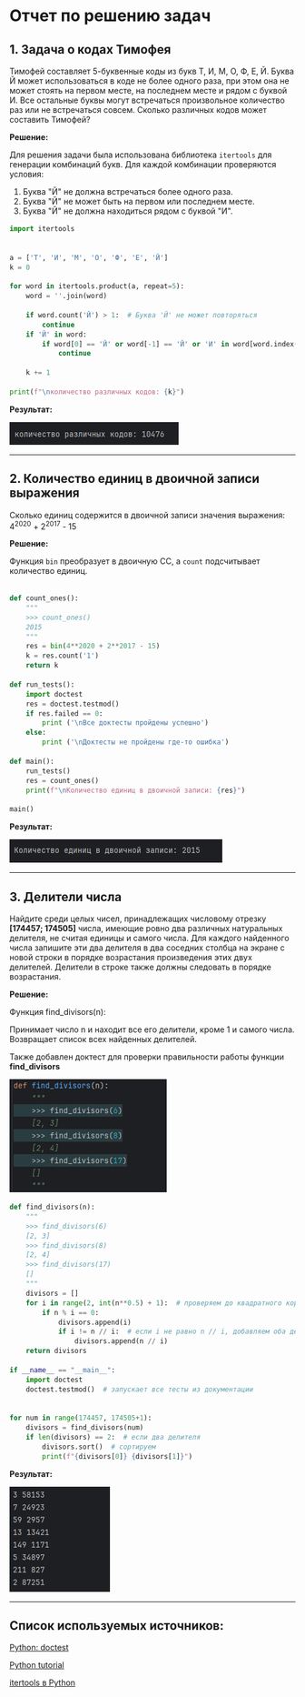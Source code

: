 # Отчет по решению задач

## 1. Задача о кодах Тимофея


Тимофей составляет 5-буквенные коды из букв Т, И, М, О, Ф, Е, Й. Буква Й может использоваться в коде не более одного раза, при этом она не может стоять на первом месте, на последнем месте и рядом с буквой И. Все остальные буквы могут встречаться произвольное количество раз или не встречаться совсем. Сколько различных кодов может составить Тимофей?

**Решение:**

Для решения задачи была использована библиотека `itertools` для генерации комбинаций букв.
Для каждой комбинации проверяются условия:
1. Буква "Й" не должна встречаться более одного раза.
2. Буква "Й" не может быть на первом или последнем месте.
3. Буква "Й" не должна находиться рядом с буквой "И".

```python
import itertools


a = ['Т', 'И', 'М', 'О', 'Ф', 'Е', 'Й']
k = 0

for word in itertools.product(a, repeat=5):
    word = ''.join(word)

    if word.count('Й') > 1:  # Буква 'Й' не может повторяться
        continue
    if 'Й' in word:
        if word[0] == 'Й' or word[-1] == 'Й' or 'И' in word[word.index('Й') - 1:word.index('Й') + 2]:
            continue

    k += 1

print(f"\nколичество различных кодов: {k}")
```

**Результат:**

![img_2.png](Screens/img_2.png)

---

## 2. Количество единиц в двоичной записи выражения

Сколько единиц содержится в двоичной записи значения выражения:
4<sup>2020</sup> + 2<sup>2017</sup> - 15

**Решение:**

 Функция `bin` преобразует в двоичную СС, а `count` подсчитывает количество единиц.

```python

def count_ones():
    """
    >>> count_ones()
    2015
    """
    res = bin(4**2020 + 2**2017 - 15)
    k = res.count('1')
    return k

def run_tests():
    import doctest
    res = doctest.testmod()
    if res.failed == 0:
        print ('\nВсе доктесты пройдены успешно')
    else:
        print ('\nДоктесты не пройдены где-то ошибка')

def main():
    run_tests()
    res = count_ones()
    print(f"\nКоличество единиц в двоичной записи: {res}")

main()
```

**Результат:**

![img_1.png](Screens/img_1.png)


---

## 3. Делители числа
Найдите среди целых чисел, принадлежащих числовому отрезку **[174457; 174505]** числа, имеющие ровно два различных натуральных делителя, не считая единицы и самого числа. Для каждого найденного числа запишите эти два делителя в два соседних столбца на экране с новой строки в порядке возрастания произведения этих двух делителей. Делители в строке также должны следовать в порядке возрастания.


**Решение:**

Функция find_divisors(n):

Принимает число n и находит все его делители, кроме 1 и самого числа.
Возвращает список всех найденных делителей.

Также добавлен доктест для проверки правильности работы функции **find_divisors**

![img_3.png](Screens/img_3.png)
```python
def find_divisors(n):
    """
    >>> find_divisors(6)
    [2, 3]
    >>> find_divisors(8)
    [2, 4]
    >>> find_divisors(17)
    []
    """
    divisors = []
    for i in range(2, int(n**0.5) + 1):  # проверяем до квадратного корня
        if n % i == 0:
            divisors.append(i)
            if i != n // i:  # если i не равно n // i, добавляем оба делителя
                divisors.append(n // i)
    return divisors

if __name__ == "__main__":
    import doctest
    doctest.testmod()  # запускает все тесты из документации


for num in range(174457, 174505+1):
    divisors = find_divisors(num)
    if len(divisors) == 2:  # если два делителя
        divisors.sort()  # сортируем
        print(f"{divisors[0]} {divisors[1]}")
```

**Результат:**


![img.png](Screens/img.png)

---

## Список используемых источников:

[Python: doctest](https://ru.hexlet.io/courses/advanced_python/lessons/python-doctest/theory_unit)

[Python tutorial](https://docs.python.org/3/tutorial/)

[itertools в Python](https://habr.com/ru/companies/otus/articles/529356/)
